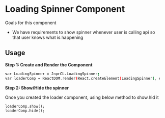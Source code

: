 # Loading Spinner Component
Goals for this component

- We have requirements to show spinner whenever user is calling api so that user knows what is happening


## Usage


**Step 1: Create and Render the Component**

```sh
var LoadingSpinner = JnprCL.LoadingSpinner;
var loaderComp = ReactDOM.render(React.createElement(LoadingSpinner), document.getElementById('output'));
 ```

**Step 2: Show/Hide the spinner**

Once you created the loader component, using below method to show.hid it
```
loaderComp.show();
loaderComp.hide();
```
